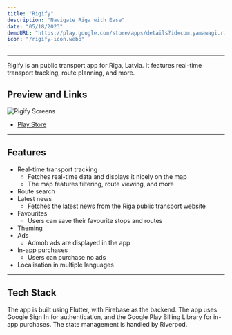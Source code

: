 ```yaml
---
title: "Rigify"
description: "Navigate Riga with Ease"
date: "05/18/2023"
demoURL: "https://play.google.com/store/apps/details?id=com.yamawagi.rigify"
icon: "/rigify-icon.webp"
---
```


---
Rigify is an public transport app for Riga, Latvia. It features real-time transport tracking, route planning, and more.

## Preview and Links

![Rigify Screens](/artboard2.png)

- [Play Store](https://play.google.com/store/apps/details?id=com.yamawagi.rigify)

---

## Features

- Real-time transport tracking
    - Fetches real-time data and displays it nicely on the map
    - The map features filtering, route viewing, and more
- Route search
- Latest news
    - Fetches the latest news from the Riga public transport website
- Favourites
    - Users can save their favourite stops and routes
- Theming
- Ads
    - Admob ads are displayed in the app
- In-app purchases
    - Users can purchase no ads
- Localisation in multiple languages

---

## Tech Stack

The app is built using Flutter, with Firebase as the backend. The app uses Google Sign In for authentication, and the Google Play Billing Library for in-app purchases. The state management is handled by Riverpod.